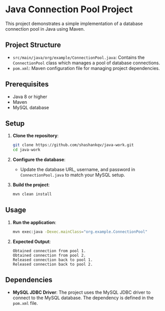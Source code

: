 # Java Connection Pool Project

This project demonstrates a simple implementation of a database connection pool in Java using Maven.

## Project Structure

- `src/main/java/org/example/ConnectionPool.java`: Contains the `ConnectionPool` class which manages a pool of database connections.
- `pom.xml`: Maven configuration file for managing project dependencies.

## Prerequisites

- Java 8 or higher
- Maven
- MySQL database

## Setup

1. **Clone the repository**:
    ```sh
    git clone https://github.com/shashankqv/java-work.git
    cd java-work
    ```

2. **Configure the database**:
    - Update the database URL, username, and password in `ConnectionPool.java` to match your MySQL setup.

3. **Build the project**:
    ```sh
    mvn clean install
    ```

## Usage

1. **Run the application**:
    ```sh
    mvn exec:java -Dexec.mainClass="org.example.ConnectionPool"
    ```

2. **Expected Output**:
    ```
    Obtained connection from pool 1.
    Obtained connection from pool 2.
    Released connection back to pool 1.
    Released connection back to pool 2.
    ```

## Dependencies

- **MySQL JDBC Driver**: The project uses the MySQL JDBC driver to connect to the MySQL database. The dependency is defined in the `pom.xml` file.